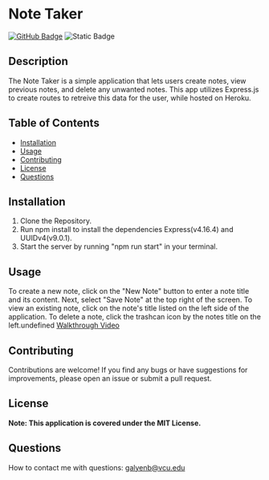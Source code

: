 # Note Taker

[![GitHub Badge](https://img.shields.io/badge/SeeYouThursday-content?logo=github)](https://github.com//SeeYouThursday) ![Static Badge](https://img.shields.io/badge/License-MIT-blue)

## Description

The Note Taker is a simple application that lets users create notes, view previous notes, and delete any unwanted notes. This app utilizes Express.js to create routes to retreive this data for the user, while hosted on Heroku.

## Table of Contents

- [Installation](#installation)
- [Usage](#usage)
- [Contributing](#contributing)
- [License](#license)
- [Questions](#questions)

## Installation

1. Clone the Repository.
2. Run npm install to install the dependencies Express(v4.16.4) and UUIDv4(v9.0.1).
3. Start the server by running "npm run start" in your terminal.

## Usage

To create a new note, click on the "New Note" button to enter a note title and its content. Next, select "Save Note" at the top right of the screen. To view an existing note, click on the note's title listed on the left side of the application. To delete a note, click the trashcan icon by the notes title on the left.undefined
[Walkthrough Video](undefined)

## Contributing

Contributions are welcome! If you find any bugs or have suggestions for improvements, please open an issue or submit a pull request.

## License

**Note: This application is covered under the MIT License.**

## Questions

How to contact me with questions:
[galyenb@vcu.edu](galyenb@vcu.edu)
